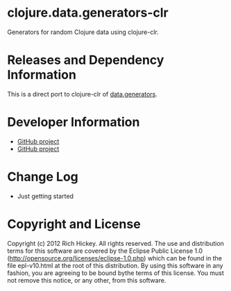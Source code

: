 clojure.data.generators-clr
========================================

Generators for random Clojure data using clojure-clr.

Releases and Dependency Information
========================================

This is a direct port to clojure-clr of [data.generators](https://github.com/clojure/data.generators).

Developer Information
========================================

* [GitHub project](https://github.com/ffailla/data.generators-clr)
* [GitHub project](https://github.com/clojure/data.generators)

Change Log
====================

* Just getting started

Copyright and License
========================================

Copyright (c) 2012 Rich Hickey. All rights reserved.  The use and distribution terms for this software are covered by the Eclipse Public License 1.0 (http://opensource.org/licenses/eclipse-1.0.php) which can be found in the file epl-v10.html at the root of this distribution. By using this software in any fashion, you are agreeing to be bound bythe terms of this license.  You must not remove this notice, or any other, from this software.
